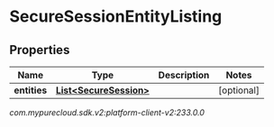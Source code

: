 # SecureSessionEntityListing


## Properties

| Name | Type | Description | Notes |
| ------------ | ------------- | ------------- | ------------- |
| **entities** | [**List&lt;SecureSession&gt;**](SecureSession) |  |  [optional] |




_com.mypurecloud.sdk.v2:platform-client-v2:233.0.0_
